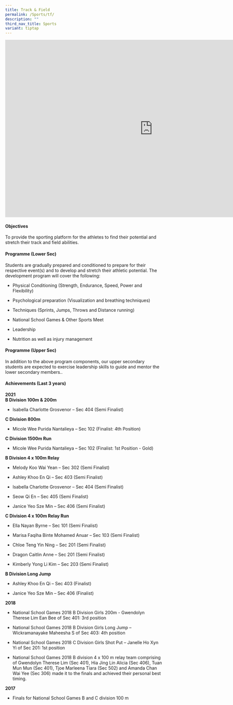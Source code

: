 ```yaml
---
title: Track & Field
permalink: /Sports/tf/
description: ""
third_nav_title: Sports
variant: tiptap
---
```

<div class="iframe-wrapper">
<iframe height="569" width="946" allowfullscreen="true" frameborder="0" src="https://docs.google.com/presentation/d/e/2PACX-1vT0LtRlnN2FMQ4rw3Y0AmXK27q6tfhuDVPK0AktXZdG9aTQB-Oaij8whVTxtagU5w/embed?start=false&amp;loop=false&amp;delayms=3000"></iframe>
</div>
<h4>Objectives</h4>
<p>To provide the sporting platform for the athletes to find their potential
and stretch their track and field abilities.</p>
<h4>Programme (Lower Sec)</h4>
<p>Students are gradually prepared and conditioned to prepare for their respective
event(s) and to develop and stretch their athletic potential. The development
program will cover the following:</p>
<ul data-tight="true" class="tight">
<li>
<p>Physical Conditioning (Strength, Endurance, Speed, Power and Flexibility)</p>
</li>
<li>
<p>Psychological preparation (Visualization and breathing techniques)</p>
</li>
<li>
<p>Techniques (Sprints, Jumps, Throws and Distance running)</p>
</li>
<li>
<p>National School Games &amp; Other Sports Meet</p>
</li>
<li>
<p>Leadership</p>
</li>
<li>
<p>Nutrition as well as injury management</p>
</li>
</ul>
<h4>Programme (Upper Sec)</h4>
<p>In addition to the above program components, our upper secondary students
are expected to exercise leadership skills to guide and mentor the lower
secondary members..</p>
<h4>Achievements (Last 3 years)</h4>
<p><strong>2021</strong> 
<br><strong>B Division 100m &amp; 200m</strong>&nbsp;
<br>
</p>
<ul data-tight="true" class="tight">
<li>
<p>Isabella Charlotte Grosvenor – Sec 404 (Semi Finalist)</p>
</li>
</ul>
<p><strong>C Division 800m</strong>&nbsp;
<br>
</p>
<ul data-tight="true" class="tight">
<li>
<p>Micole Wee Purida Nantalieya – Sec 102 (Finalist: 4th Position)</p>
</li>
</ul>
<p><strong>C Division 1500m Run</strong>
<br>
</p>
<ul data-tight="true" class="tight">
<li>
<p>Micole Wee Purida Nantalieya – Sec 102 (Finalist: 1st Position - Gold)</p>
</li>
</ul>
<p><strong>B Division 4 x 100m Relay</strong>&nbsp;
<br>
</p>
<ul data-tight="true" class="tight">
<li>
<p>Melody Koo Wai Yean – Sec 302 (Semi Finalist)</p>
</li>
<li>
<p>Ashley Khoo En Qi – Sec 403 (Semi Finalist)</p>
</li>
<li>
<p>Isabella Charlotte Grosvenor – Sec 404 (Semi Finalist)</p>
</li>
<li>
<p>Seow Qi En – Sec 405 (Semi Finalist)</p>
</li>
<li>
<p>Janice Yeo Sze Min – Sec 406 (Semi Finalist)</p>
</li>
</ul>
<p><strong>C Division 4 x 100m Relay Run</strong>
<br>
</p>
<ul data-tight="true" class="tight">
<li>
<p>Ella Nayan Byrne – Sec 101 (Semi Finalist)</p>
</li>
<li>
<p>Marisa Faqiha Binte Mohamed Anuar – Sec 103 (Semi Finalist)</p>
</li>
<li>
<p>Chloe Teng Yin Ning – Sec 201 (Semi Finalist)</p>
</li>
<li>
<p>Dragon Caitlin Anne – Sec 201 (Semi Finalist)</p>
</li>
<li>
<p>Kimberly Yong Li Kim – Sec 203 (Semi Finalist)</p>
</li>
</ul>
<p><strong>B Division Long Jump</strong>
<br>
</p>
<ul data-tight="true" class="tight">
<li>
<p>Ashley Khoo En Qi – Sec 403 (Finalist)</p>
</li>
<li>
<p>Janice Yeo Sze Min – Sec 406 (Finalist)</p>
</li>
</ul>
<p><strong>2018</strong>
<br>
</p>
<ul data-tight="true" class="tight">
<li>
<p>National School Games 2018 B Division Girls 200m - Gwendolyn Therese Lim
Ean Bee of Sec 401: 3rd position</p>
</li>
<li>
<p>National School Games 2018 B Division Girls Long Jump – Wickramanayake
Maheesha S of Sec 403: 4th position</p>
</li>
<li>
<p>National School Games 2018 C Division Girls Shot Put – Janelle Ho Xyn
Yi of Sec 201: 1st position</p>
</li>
<li>
<p>National School Games 2018 B division 4 x 100 m relay team comprising
of Gwendolyn Therese Lim (Sec 401), Hia Jing Lin Alicia (Sec 406), Tuan
Mun Mun (Sec 401), Tjoe Marleena Tiara (Sec 502) and Amanda Chan Wai Yee
(Sec 306) made it to the finals and achieved their personal best timing.</p>
</li>
</ul>
<p><strong>2017</strong>
<br>
</p>
<ul data-tight="true" class="tight">
<li>
<p>Finals for National School Games B and C division 100 m</p>
</li>
</ul>
<p></p>